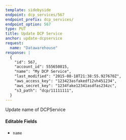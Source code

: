 ```yaml
---
template: sidebyside
endpoint: dcp_services/567
endpoint_prefix: dcp_services/
endpoint_option: 567
type: PUT
title: Update DCP Service
anchor: update-dcpservice
request:
  name: "Datawarehouse"
response: |
  {
    "id": 567,
    "account_id": 555650815,
    "name": "My DCP Service",
    "last_modified": "2015-08-18T21:38:55.927670Z",
    "aws_access_key": "123423asfakedf12vh451234",
    "aws_secret_key": "1234fake12341asdfas234zc",
    "s3_path": "dcp/11111111",
  }
---
```

Update name of DCPService

#### Editable Fields  
- `name`
